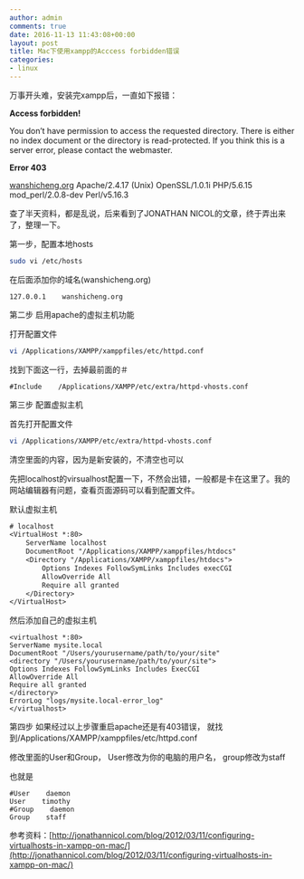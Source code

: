 ```yaml
---
author: admin
comments: true
date: 2016-11-13 11:43:08+00:00
layout: post
title: Mac下使用xampp的Acccess forbidden错误
categories:
- linux
---
```


万事开头难，安装完xampp后，一直如下报错：

**Access forbidden!**

You don’t have permission to access the requested directory. There is either no index document or the directory is read-protected.
If you think this is a server error, please contact the webmaster.

**Error 403**

[wanshicheng.org](http://wanshicheng.org/)
Apache/2.4.17 (Unix) OpenSSL/1.0.1i PHP/5.6.15 mod_perl/2.0.8-dev Perl/v5.16.3

查了半天资料，都是乱说，后来看到了JONATHAN NICOL的文章，终于弄出来了，整理一下。

第一步，配置本地hosts

```sh
sudo vi /etc/hosts
```

在后面添加你的域名(wanshicheng.org)

```vim
127.0.0.1    wanshicheng.org

```

第二步 启用apache的虚拟主机功能

打开配置文件

```sh
vi /Applications/XAMPP/xamppfiles/etc/httpd.conf
```

找到下面这一行，去掉最前面的＃

```vim
#Include    /Applications/XAMPP/etc/extra/httpd-vhosts.conf
```

第三步 配置虚拟主机

首先打开配置文件

```sh
vi /Applications/XAMPP/etc/extra/httpd-vhosts.conf
```

清空里面的内容，因为是新安装的，不清空也可以

先把localhost的virsualhost配置一下，不然会出错，一般都是卡在这里了。我的网站编辑器有问题，查看页面源码可以看到配置文件。

默认虚拟主机

```default
# localhost
<VirtualHost *:80>
    ServerName localhost
    DocumentRoot "/Applications/XAMPP/xamppfiles/htdocs"
    <Directory "/Applications/XAMPP/xamppfiles/htdocs">
        Options Indexes FollowSymLinks Includes execCGI
        AllowOverride All
        Require all granted
    </Directory>
</VirtualHost>
```

然后添加自己的虚拟主机

```vim
<virtualhost *:80>
ServerName mysite.local
DocumentRoot "/Users/yourusername/path/to/your/site"
<directory "/Users/yourusername/path/to/your/site">
Options Indexes FollowSymLinks Includes ExecCGI
AllowOverride All
Require all granted
</directory>
ErrorLog "logs/mysite.local-error_log"
</virtualhost>
```

第四步 如果经过以上步骤重启apache还是有403错误， 就找到/Applications/XAMPP/xamppfiles/etc/httpd.conf

修改里面的User和Group， User修改为你的电脑的用户名， group修改为staff

也就是

```vim
#User    daemon
User    timothy
#Group    daemon
Group    staff

```

参考资料：[http://jonathannicol.com/blog/2012/03/11/configuring-virtualhosts-in-xampp-on-mac/](http://jonathannicol.com/blog/2012/03/11/configuring-virtualhosts-in-xampp-on-mac/)

